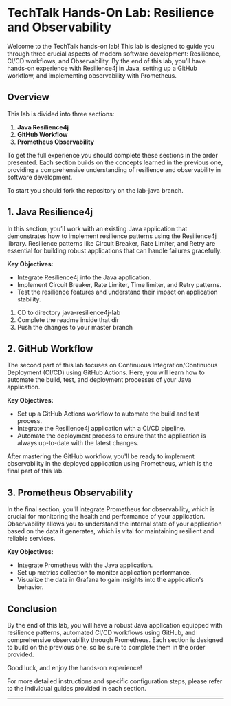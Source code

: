 # TechTalk Hands-On Lab: Resilience and Observability

Welcome to the TechTalk hands-on lab! This lab is designed to guide you through three crucial aspects of modern software development: Resilience, CI/CD workflows, and Observability. By the end of this lab, you’ll have hands-on experience with Resilience4j in Java, setting up a GitHub workflow, and implementing observability with Prometheus.

## Overview

This lab is divided into three sections:

1. **Java Resilience4j**
2. **GitHub Workflow**
3. **Prometheus Observability**

To get the full experience you should complete these sections in the order presented. Each section builds on the concepts learned in the previous one, providing a comprehensive understanding of resilience and observability in software development.

To start you should fork the repository on the lab-java branch. 

## 1. Java Resilience4j

In this section, you’ll work with an existing Java application that demonstrates how to implement resilience patterns using the Resilience4j library. Resilience patterns like Circuit Breaker, Rate Limiter, and Retry are essential for building robust applications that can handle failures gracefully.

**Key Objectives:**

- Integrate Resilience4j into the Java application.
- Implement Circuit Breaker, Rate Limiter, Time limiter, and Retry patterns.
- Test the resilience features and understand their impact on application stability.

1. CD to directory java-resilience4j-lab
2. Complete the readme inside that dir 
3. Push the changes to your master branch

## 2. GitHub Workflow

The second part of this lab focuses on Continuous Integration/Continuous Deployment (CI/CD) using GitHub Actions. Here, you will learn how to automate the build, test, and deployment processes of your Java application.

**Key Objectives:**

- Set up a GitHub Actions workflow to automate the build and test process.
- Integrate the Resilience4j application with a CI/CD pipeline.
- Automate the deployment process to ensure that the application is always up-to-date with the latest changes.

After mastering the GitHub workflow, you'll be ready to implement observability in the deployed application using Prometheus, which is the final part of this lab.

## 3. Prometheus Observability

In the final section, you'll integrate Prometheus for observability, which is crucial for monitoring the health and performance of your application. Observability allows you to understand the internal state of your application based on the data it generates, which is vital for maintaining resilient and reliable services.

**Key Objectives:**

- Integrate Prometheus with the Java application.
- Set up metrics collection to monitor application performance.
- Visualize the data in Grafana to gain insights into the application's behavior.

## Conclusion

By the end of this lab, you will have a robust Java application equipped with resilience patterns, automated CI/CD workflows using GitHub, and comprehensive observability through Prometheus. Each section is designed to build on the previous one, so be sure to complete them in the order provided.

Good luck, and enjoy the hands-on experience!

For more detailed instructions and specific configuration steps, please refer to the individual guides provided in each section.
****